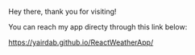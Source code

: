 Hey there, thank you for visiting!

You can reach my app directy through this link below:

https://yairdab.github.io/ReactWeatherApp/
